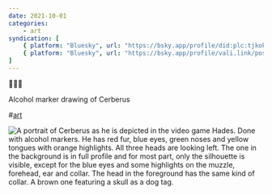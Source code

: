 ```yaml
---
date: 2021-10-01
categories:
    - art
syndication: [
    { platform: "Bluesky", url: "https://bsky.app/profile/did:plc:tjkokzqdnfzzlaxdjjzzzi5b/post/3k55eafq5pf2g", hidden: true },
    { platform: "Bluesky", url: "https://bsky.app/profile/vali.link/post/3k55eafq5pf2g" }
]
---
```

🐶🐶🐶

Alcohol marker drawing of Cerberus

#<a href="/categories/art" class="p-category">art</a>

<img class="u-featured" src="/posts/2021-10-01_0000/cerberus.png" alt="A portrait of Cerberus as he is depicted in the video game Hades. Done with alcohol markers. He has red fur, blue eyes, green noses and yellow tongues with orange highlights. All three heads are looking left. The one in the background is in full profile and for most part, only the silhouette is visible, except for the blue eyes and some highlights on the muzzle, forehead, ear and collar. The head in the foreground has the same kind of collar. A brown one featuring a skull as a dog tag." />
